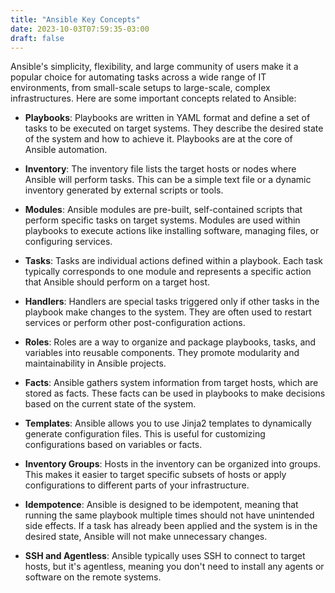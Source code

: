 ```yaml
---
title: "Ansible Key Concepts"
date: 2023-10-03T07:59:35-03:00
draft: false
---
```


Ansible's simplicity, flexibility, and large community of users make it a popular choice for automating tasks across a wide range of IT environments, from small-scale setups to large-scale, complex infrastructures.  Here are some important concepts related to Ansible:

- **Playbooks**: Playbooks are written in YAML format and define a set of tasks to be executed on target systems. They describe the desired state of the system and how to achieve it. Playbooks are at the core of Ansible automation.

- **Inventory**: The inventory file lists the target hosts or nodes where Ansible will perform tasks. This can be a simple text file or a dynamic inventory generated by external scripts or tools.

- **Modules**: Ansible modules are pre-built, self-contained scripts that perform specific tasks on target systems. Modules are used within playbooks to execute actions like installing software, managing files, or configuring services.

- **Tasks**: Tasks are individual actions defined within a playbook. Each task typically corresponds to one module and represents a specific action that Ansible should perform on a target host.

- **Handlers**: Handlers are special tasks triggered only if other tasks in the playbook make changes to the system. They are often used to restart services or perform other post-configuration actions.

- **Roles**: Roles are a way to organize and package playbooks, tasks, and variables into reusable components. They promote modularity and maintainability in Ansible projects.

- **Facts**: Ansible gathers system information from target hosts, which are stored as facts. These facts can be used in playbooks to make decisions based on the current state of the system.

- **Templates**: Ansible allows you to use Jinja2 templates to dynamically generate configuration files. This is useful for customizing configurations based on variables or facts.

- **Inventory Groups**: Hosts in the inventory can be organized into groups. This makes it easier to target specific subsets of hosts or apply configurations to different parts of your infrastructure.

- **Idempotence**: Ansible is designed to be idempotent, meaning that running the same playbook multiple times should not have unintended side effects. If a task has already been applied and the system is in the desired state, Ansible will not make unnecessary changes.

- **SSH and Agentless**: Ansible typically uses SSH to connect to target hosts, but it's agentless, meaning you don't need to install any agents or software on the remote systems.